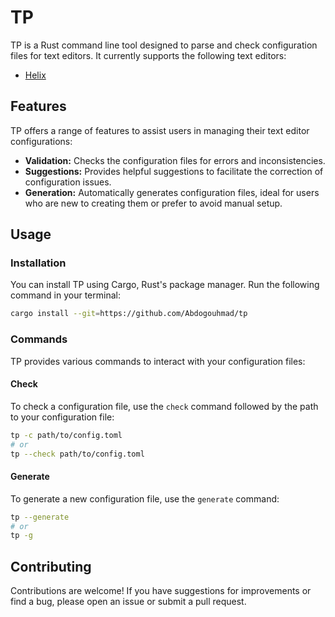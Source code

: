 # TP

TP is a Rust command line tool designed to parse and check configuration files for text editors. It currently supports the following text editors:

- [Helix](https://github.com/helix-editor/helix/)

## Features

TP offers a range of features to assist users in managing their text editor configurations:

- **Validation:** Checks the configuration files for errors and inconsistencies.
- **Suggestions:** Provides helpful suggestions to facilitate the correction of configuration issues.
- **Generation:** Automatically generates configuration files, ideal for users who are new to creating them or prefer to avoid manual setup.

## Usage

### Installation

You can install TP using Cargo, Rust's package manager. Run the following command in your terminal:

```sh
cargo install --git=https://github.com/Abdogouhmad/tp
```

### Commands

TP provides various commands to interact with your configuration files:

#### Check

To check a configuration file, use the `check` command followed by the path to your configuration file:

```bash
tp -c path/to/config.toml
# or
tp --check path/to/config.toml
```

#### Generate

To generate a new configuration file, use the `generate` command:

```bash
tp --generate
# or
tp -g
```

## Contributing

Contributions are welcome! If you have suggestions for improvements or find a bug, please open an issue or submit a pull request.
